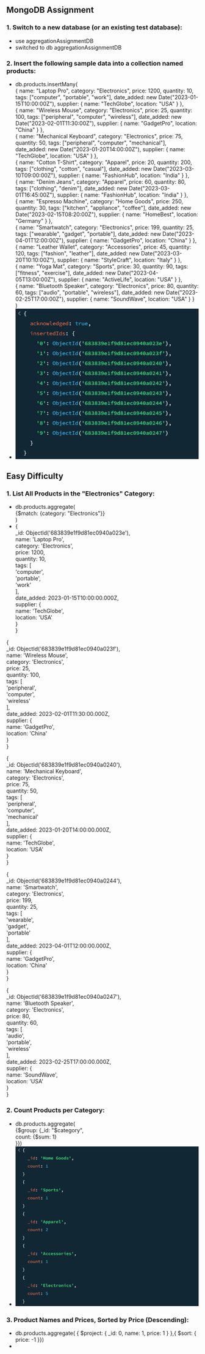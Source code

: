 ## MongoDB Assignment

### 1. Switch to a new database (or an existing test database):
- use aggregationAssignmentDB
- switched to db aggregationAssignmentDB

### 2. Insert the following sample data into a collection named products:
- db.products.insertMany(  
  { name: "Laptop Pro", category: "Electronics", price: 1200, quantity: 10, tags: ["computer", "portable", "work"], date_added: new Date("2023-01-15T10:00:00Z"), supplier: { name: "TechGlobe", location: "USA" } },  
  { name: "Wireless Mouse", category: "Electronics", price: 25, quantity: 100, tags: ["peripheral", "computer", "wireless"], date_added: new Date("2023-02-01T11:30:00Z"), supplier: { name: "GadgetPro", location: "China" } },  
  { name: "Mechanical Keyboard", category: "Electronics", price: 75, quantity: 50, tags: ["peripheral", "computer", "mechanical"], date_added: new Date("2023-01-20T14:00:00Z"), supplier: { name: "TechGlobe", location: "USA" } },  
  { name: "Cotton T-Shirt", category: "Apparel", price: 20, quantity: 200, tags: ["clothing", "cotton", "casual"], date_added: new Date("2023-03-10T09:00:00Z"), supplier: { name: "FashionHub", location: "India" } },  
  { name: "Denim Jeans", category: "Apparel", price: 60, quantity: 80, tags: ["clothing", "denim"], date_added: new Date("2023-03-01T16:45:00Z"), supplier: { name: "FashionHub", location: "India" } },  
  { name: "Espresso Machine", category: "Home Goods", price: 250, quantity: 30, tags: ["kitchen", "appliance", "coffee"], date_added: new Date("2023-02-15T08:20:00Z"), supplier: { name: "HomeBest", location: "Germany" } },  
  { name: "Smartwatch", category: "Electronics", price: 199, quantity: 25, tags: ["wearable", "gadget", "portable"], date_added: new Date("2023-04-01T12:00:00Z"), supplier: { name: "GadgetPro", location: "China" } },  
  { name: "Leather Wallet", category: "Accessories", price: 45, quantity: 120, tags: ["fashion", "leather"], date_added: new Date("2023-03-20T10:10:00Z"), supplier: { name: "StyleCraft", location: "Italy" } },  
  { name: "Yoga Mat", category: "Sports", price: 30, quantity: 90, tags: ["fitness", "exercise"], date_added: new Date("2023-04-05T13:00:00Z"), supplier: { name: "ActiveLife", location: "USA" } },  
  { name: "Bluetooth Speaker", category: "Electronics", price: 80, quantity: 60, tags: ["audio", "portable", "wireless"], date_added: new Date("2023-02-25T17:00:00Z"), supplier: { name: "SoundWave", location: "USA" } }  
)
- ![Output](1-1.PNG)

## Easy Difficulty

### 1. List All Products in the "Electronics" Category:
- db.products.aggregate(  
  {$match: {category: "Electronics"}}  
)
- {  
  _id: ObjectId('683839e1f9d81ec0940a023e'),  
  name: 'Laptop Pro',  
  category: 'Electronics',  
  price: 1200,  
  quantity: 10,  
  tags: [  
    'computer',  
    'portable',  
    'work'  
  ],  
  date_added: 2023-01-15T10:00:00.000Z,  
  supplier: {  
    name: 'TechGlobe',  
    location: 'USA'  
  }  
}

{  
  _id: ObjectId('683839e1f9d81ec0940a023f'),  
  name: 'Wireless Mouse',  
  category: 'Electronics',  
  price: 25,  
  quantity: 100,  
  tags: [  
    'peripheral',  
    'computer',  
    'wireless'  
  ],  
  date_added: 2023-02-01T11:30:00.000Z,  
  supplier: {  
    name: 'GadgetPro',  
    location: 'China'  
  }  
}

{  
  _id: ObjectId('683839e1f9d81ec0940a0240'),  
  name: 'Mechanical Keyboard',  
  category: 'Electronics',  
  price: 75,  
  quantity: 50,  
  tags: [  
    'peripheral',  
    'computer',  
    'mechanical'  
  ],  
  date_added: 2023-01-20T14:00:00.000Z,  
  supplier: {  
    name: 'TechGlobe',  
    location: 'USA'  
  }  
}

{  
  _id: ObjectId('683839e1f9d81ec0940a0244'),  
  name: 'Smartwatch',  
  category: 'Electronics',  
  price: 199,  
  quantity: 25,  
  tags: [  
    'wearable',  
    'gadget',  
    'portable'  
  ],  
  date_added: 2023-04-01T12:00:00.000Z,  
  supplier: {  
    name: 'GadgetPro',  
    location: 'China'  
  }  
}

{  
  _id: ObjectId('683839e1f9d81ec0940a0247'),  
  name: 'Bluetooth Speaker',  
  category: 'Electronics',  
  price: 80,  
  quantity: 60,  
  tags: [  
    'audio',  
    'portable',  
    'wireless'  
  ],  
  date_added: 2023-02-25T17:00:00.000Z,  
  supplier: {  
    name: 'SoundWave',  
    location: 'USA'  
  }  
}

### 2. Count Products per Category:
- db.products.aggregate(  
  {$group: {_id: "$category",  
count: {$sum: 1}  
}})
- ![Output](2-1.PNG)

### 3. Product Names and Prices, Sorted by Price (Descending):
- db.products.aggregate(
 { $project: {
      _id: 0,
      name: 1,
      price: 1
    } },{
    $sort: {
      price: -1
    }})
- 